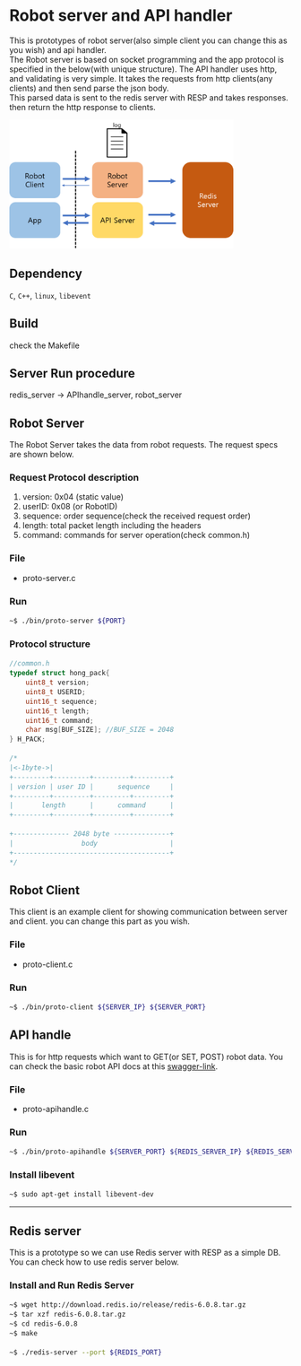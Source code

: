 # Robot server and API handler
This is prototypes of robot server(also simple client you can change this as you wish) and api handler. <br> The Robot server is based on socket programming and the app protocol is specified in the below(with unique structure). The API handler uses http, and validating is very simple. It takes the requests from http clients(any clients) and then send parse the json body.<br> This parsed data is sent to the redis server with RESP and takes responses. then return the http response to clients.<br>

<img src="./server-structure.png" width="400px" height="230px" title="server-structure" alt="Duck"></img><br/>

## Dependency
`C`, `C++`, `linux`, `libevent`

## Build

check the Makefile
## Server Run procedure
redis_server -> APIhandle_server, robot_server 

## Robot Server
The Robot Server takes the data from robot requests. The request specs are shown below. 
### Request Protocol description
1. version: 0x04 (static value)
2. userID: 0x08 (or RobotID)
3. sequence: order sequence(check the received request order)
4. length: total packet length including the headers
5. command: commands for server operation(check common.h)
### File
- proto-server.c
### Run
```bash
~$ ./bin/proto-server ${PORT}
```

### Protocol structure
```c
//common.h
typedef struct hong_pack{
    uint8_t version;
    uint8_t USERID;
    uint16_t sequence;
    uint16_t length;
    uint16_t command;
    char msg[BUF_SIZE]; //BUF_SIZE = 2048
} H_PACK;

/*
|<-1byte->|
+---------+---------+---------+---------+
| version | user ID |      sequence     |
+---------+---------+---------+---------+
|       length      |      command      |
+---------+---------+---------+---------+

+-------------- 2048 byte --------------+
|                 body                  |
+---------------------------------------+
*/
```

## Robot Client
This client is an example client for showing communication between server and client. you can change this part as you wish.
### File
- proto-client.c
### Run
```bash
~$ ./bin/proto-client ${SERVER_IP} ${SERVER_PORT}
```

## API handle
This is for http requests which want to GET(or SET, POST) robot data. You can check the basic robot API docs at this [swagger-link](https://app.swaggerhub.com/apis-docs/runtaeki/robot-dhive/1.0.0, "swagger-dhive-robot").
### File
- proto-apihandle.c
### Run
```bash
~$ ./bin/proto-apihandle ${SERVER_PORT} ${REDIS_SERVER_IP} ${REDIS_SERVER_PORT}
```
### Install libevent
```bash
~$ sudo apt-get install libevent-dev
```

---
## Redis server
This is a prototype so we can use Redis server with RESP as a simple DB. You can check how to use redis server below.
### Install and Run Redis Server
```bash
~$ wget http://download.redis.io/release/redis-6.0.8.tar.gz
~$ tar xzf redis-6.0.8.tar.gz
~$ cd redis-6.0.8
~$ make

~$ ./redis-server --port ${REDIS_PORT}
```